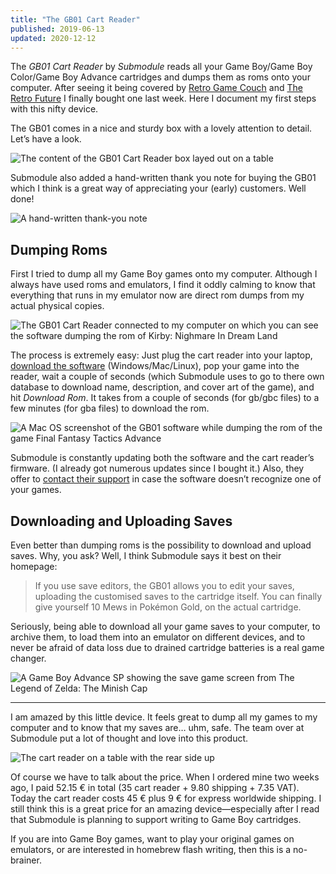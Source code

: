 ```yaml
---
title: "The GB01 Cart Reader"
published: 2019-06-13
updated: 2020-12-12
---
```


The <i>GB01 Cart Reader</i> by <i>Submodule</i> reads all your Game Boy/Game Boy Color/Game Boy Advance cartridges and dumps them as roms onto your computer. After seeing it being covered by [Retro Game Couch](https://www.youtube.com/watch?v=dsrlM1nDnyE) and [The Retro Future](https://www.youtube.com/watch?v=XhAYsF4g3zY) I finally bought one last week. Here I document my first steps with this nifty device.

The GB01 comes in a nice and sturdy box with a lovely attention to detail. Let’s have a look.

![The content of the GB01 Cart Reader box layed out on a table](../../images/gb01-cart-reader/content.jpg#splash "From left to right, top to bottom: the box, disclaimer and support note (with a hand-written note on the back who assembled it—thanks, Ozana in Amsterdam), a little stick pin, the actual cart reader, and a USB-C cable.")

Submodule also added a hand-written thank you note for buying the GB01 which I think is a great way of appreciating your (early) customers. Well done!

![A hand-written thank-you note](../../images/gb01-cart-reader/thank_you.jpg)

## Dumping Roms

First I tried to dump all my Game Boy games onto my computer. Although I always have used roms and emulators, I find it oddly calming to know that everything that runs in my emulator now are direct rom dumps from my actual physical copies.

![The GB01 Cart Reader connected to my computer on which you can see the software dumping the rom of Kirby: Nighmare In Dream Land](../../images/gb01-cart-reader/dumping_roms.jpg)

The process is extremely easy: Just plug the cart reader into your laptop, [download the software](https://submodule.co/gb01/manual) (Windows/Mac/Linux), pop your game into the reader, wait a couple of seconds (which Submodule uses to go to there own database to download name, description, and cover art of the game), and hit <i>Download Rom</i>. It takes from a couple of seconds (for gb/gbc files) to a few minutes (for gba files) to download the rom.

![A Mac OS screenshot of the GB01 software while dumping the rom of the game Final Fantasy Tactics Advance](../../images/gb01-cart-reader/close_up_ui.jpg "The UI is simple, slick, and gets the job done.")

Submodule is constantly updating both the software and the cart reader’s firmware. (I already got numerous updates since I bought it.) Also, they offer to [contact their support](mailto:support@submodule.co) in case the software doesn’t recognize one of your games.

## Downloading and Uploading Saves

Even better than dumping roms is the possibility to download and upload saves. Why, you ask? Well, I think Submodule says it best on their homepage:

> If you use save editors, the GB01 allows you to edit your saves, uploading the customised saves to the cartridge itself. You can finally give yourself 10 Mews in Pokémon Gold, on the actual cartridge.

Seriously, being able to download all your game saves to your computer, to archive them, to load them into an emulator on different devices, and to never be afraid of data loss due to drained cartridge batteries is a real game changer.

![A Game Boy Advance SP showing the save game screen from The Legend of Zelda: The Minish Cap](../../images/gb01-cart-reader/save_gba.jpg "My emulator's save game from The Legend of Zelda: The Minish Cap uploaded to the actual cartridge and read by my Game Boy Advance SP.")

<hr>

I am amazed by this little device. It feels great to dump all my games to my computer and to know that my saves are… uhm, safe. The team over at Submodule put a lot of thought and love into this product.

![The cart reader on a table with the rear side up](../../images/gb01-cart-reader/close_up_board.jpg "Just another lovely finish: The Great Wave off Kanagawa, by Japanese artist Hokusai on the back of the cart reader board.")

Of course we have to talk about the price. When I ordered mine two weeks ago, I paid 52.15 € in total (35 cart reader + 9.80 shipping + 7.35 VAT). Today the cart reader costs 45 € plus 9 € for express worldwide shipping. I still think this is a great price for an amazing device—especially after I read that Submodule is planning to support writing to Game Boy cartridges.

If you are into Game Boy games, want to play your original games on emulators, or are interested in homebrew flash writing, then this is a no-brainer.
